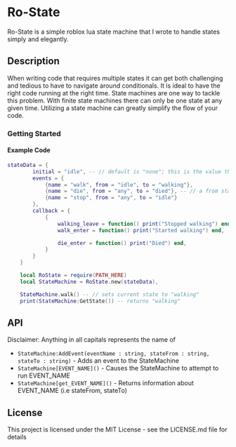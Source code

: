 # Ro-State

Ro-State is a simple roblox lua state machine that I wrote to handle states simply and elegantly.

## Description

When writing code that requires multiple states it can get both challenging and tedious to have to navigate around conditionals. It is ideal to have the right code running at the right time. State machines are one way to tackle this problem. With finite state machines there can only be one state at any given time. Utilizing a state machine can greatly simplify the flow of your code.

### Getting Started

#### Example Code
```lua
stateData = {
        initial = "idle", -- // default is "none"; this is the value that is initialized
        events = {
            {name = "walk", from = "idle", to = "walking"},
            {name = "die", from = "any", to = "died"}, -- // a from state of "any" will allow this event to be called from any event
            {name = "stop", from = "any", to = "idle"}
        },
        callback = {
            {
                walking_leave = function() print("Stopped walking") end,
                walk_enter = function() print("Started walking") end,

                die_enter = function() print("Died") end,
            }
        }
    }

    local RoState = require(PATH_HERE)
    local StateMachine = RoState.new(stateData),

    StateMachine.walk() -- // sets current state to "walking"
    print(StateMachine:GetState()) -- returns "walking"
```
## API
Disclaimer: Anything in all capitals represents the name of 

* `StateMachine:AddEvent(eventName : string, stateFrom : string, stateTo : string)`   - Adds an event to the StateMachine
* `StateMachine[EVENT_NAME]()`                                                        - Causes the StateMachine to attempt to run EVENT_NAME
* `StateMachine[get_EVENT_NAME]()`                                                    - Returns information about EVENT_NAME (i.e stateFrom, stateTo)

## License

This project is licensed under the MIT License - see the LICENSE.md file for details

